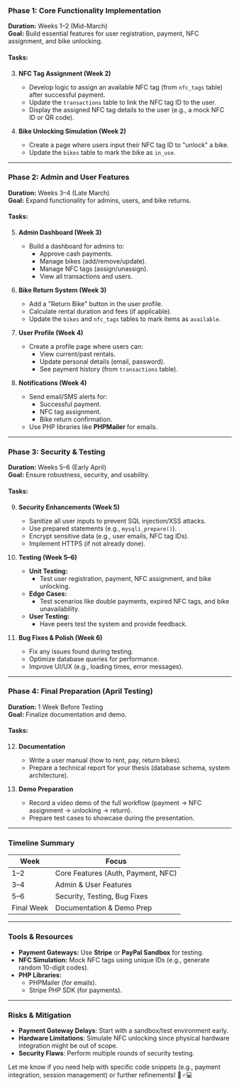 ### **Phase 1: Core Functionality Implementation**  
**Duration:** Weeks 1–2 (Mid-March)  
**Goal:** Build essential features for user registration, payment, NFC assignment, and bike unlocking.  

#### **Tasks:**  
<!-- 1. **User Authentication (Week 1)**  
   - Create registration/login pages with form validation.  
   - Implement password hashing (e.g., `password_hash()` in PHP).  
   - Add session management for logged-in users.  

2. **Bike Rental Flow (Week 1–2)**  
   - Design a user interface for browsing available bikes (pull from `bikes` table).  
   - Add a "Rent Now" button to reserve a bike.  
   - **Payment Integration:**  
     - Integrate a payment gateway (e.g., PayPal Sandbox or Stripe Test Mode).  
     - Create a "Cash Payment" option:  
       - Allow users to select cash payment, which sets the transaction status to `pending_approval`.  
       - Add an admin interface to approve cash payments and mark transactions as `completed`.   -->

3. **NFC Tag Assignment (Week 2)**  
   - Develop logic to assign an available NFC tag (from `nfc_tags` table) after successful payment.  
   - Update the `transactions` table to link the NFC tag ID to the user.  
   - Display the assigned NFC tag details to the user (e.g., a mock NFC ID or QR code).  

4. **Bike Unlocking Simulation (Week 2)**  
   - Create a page where users input their NFC tag ID to "unlock" a bike.  
   - Update the `bikes` table to mark the bike as `in_use`.  

---

### **Phase 2: Admin and User Features**  
**Duration:** Weeks 3–4 (Late March)  
**Goal:** Expand functionality for admins, users, and bike returns.  

#### **Tasks:**  
5. **Admin Dashboard (Week 3)**  
   - Build a dashboard for admins to:  
     - Approve cash payments.  
     - Manage bikes (add/remove/update).  
     - Manage NFC tags (assign/unassign).  
     - View all transactions and users.  

6. **Bike Return System (Week 3)**  
   - Add a "Return Bike" button in the user profile.  
   - Calculate rental duration and fees (if applicable).  
   - Update the `bikes` and `nfc_tags` tables to mark items as `available`.  

7. **User Profile (Week 4)**  
   - Create a profile page where users can:  
     - View current/past rentals.  
     - Update personal details (email, password).  
     - See payment history (from `transactions` table).  

8. **Notifications (Week 4)**  
   - Send email/SMS alerts for:  
     - Successful payment.  
     - NFC tag assignment.  
     - Bike return confirmation.  
   - Use PHP libraries like **PHPMailer** for emails.  

---

### **Phase 3: Security & Testing**  
**Duration:** Weeks 5–6 (Early April)  
**Goal:** Ensure robustness, security, and usability.  

#### **Tasks:**  
9. **Security Enhancements (Week 5)**  
   - Sanitize all user inputs to prevent SQL injection/XSS attacks.  
   - Use prepared statements (e.g., `mysqli_prepare()`).  
   - Encrypt sensitive data (e.g., user emails, NFC tag IDs).  
   - Implement HTTPS (if not already done).  

10. **Testing (Week 5–6)**  
    - **Unit Testing:**  
      - Test user registration, payment, NFC assignment, and bike unlocking.  
    - **Edge Cases:**  
      - Test scenarios like double payments, expired NFC tags, and bike unavailability.  
    - **User Testing:**  
      - Have peers test the system and provide feedback.  

11. **Bug Fixes & Polish (Week 6)**  
    - Fix any issues found during testing.  
    - Optimize database queries for performance.  
    - Improve UI/UX (e.g., loading times, error messages).  

---

### **Phase 4: Final Preparation (April Testing)**  
**Duration:** 1 Week Before Testing  
**Goal:** Finalize documentation and demo.  

#### **Tasks:**  
12. **Documentation**  
    - Write a user manual (how to rent, pay, return bikes).  
    - Prepare a technical report for your thesis (database schema, system architecture).  

13. **Demo Preparation**  
    - Record a video demo of the full workflow (payment → NFC assignment → unlocking → return).  
    - Prepare test cases to showcase during the presentation.  

---

### **Timeline Summary**  
| **Week** | **Focus**                          |  
|----------|------------------------------------|  
| 1–2      | Core Features (Auth, Payment, NFC) |  
| 3–4      | Admin & User Features              |  
| 5–6      | Security, Testing, Bug Fixes       |  
| Final Week| Documentation & Demo Prep          |  

---

### **Tools & Resources**  
- **Payment Gateways:** Use **Stripe** or **PayPal Sandbox** for testing.  
- **NFC Simulation:** Mock NFC tags using unique IDs (e.g., generate random 10-digit codes).  
- **PHP Libraries:**  
  - PHPMailer (for emails).  
  - Stripe PHP SDK (for payments).  

---

### **Risks & Mitigation**  
- **Payment Gateway Delays**: Start with a sandbox/test environment early.  
- **Hardware Limitations**: Simulate NFC unlocking since physical hardware integration might be out of scope.  
- **Security Flaws**: Perform multiple rounds of security testing.  

Let me know if you need help with specific code snippets (e.g., payment integration, session management) or further refinements! 🚴♂️💻
